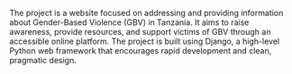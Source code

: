 The project is a website focused on addressing and providing information about Gender-Based Violence (GBV) in Tanzania. It aims to raise awareness, provide resources, and support victims of GBV through an accessible online platform. The project is built using Django, a high-level Python web framework that encourages rapid development and clean, pragmatic design.
